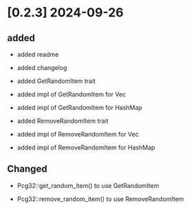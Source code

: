# [0.2.3] 2024-09-26

## added

- added readme

- added changelog

- added GetRandomItem trait

- added impl of GetRandomItem for Vec

- added impl of GetRandomItem for HashMap

- added RemoveRandomItem trait

- added impl of RemoveRandomItem for Vec

- added impl of RemoveRandomItem for HashMap

## Changed

- Pcg32::get_random_item() to use GetRandomItem

- Pcg32::remove_random_item() to use RemoveRandomItem

